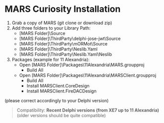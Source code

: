 # MARS Curiosity Installation

1. Grab a copy of MARS (git clone or download zip)
1. Add three folders to your Library Path:
    * [MARS Folder]\Source
    * [MARS Folder]\ThirdParty\delphi-jose-jwt\Source
    * [MARS Folder]\ThirdParty\mORMot\Source
    * [MARS Folder]\ThirdParty\Neslib.Yaml
    * [MARS Folder]\ThirdParty\Neslib.Yaml\Neslib
1. Packages (example for 11 Alexandria):
    * Open [MARS Folder]\Packages\11Alexandria\MARS.groupproj
      * Build All
    * Open [MARS Folder]\Packages\11Alexandria\MARSClient.groupproj
      * Build All
      * Install MARSClient.CoreDesign
      * Install MARSClient.FireDACDesign 

(please correct accordingly to your Delphi version)

> Compatibility: **Recent Delphi versions (from XE7 up to 11 Alexandria)** (older versions should be quite compatible)
